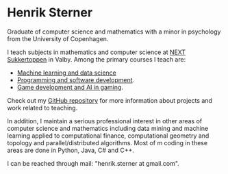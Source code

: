 # Henrik Sterner

Graduate of computer science and mathematics with a minor in psychology from the University of Copenhagen. 

I teach subjects in mathematics and computer science at [NEXT Sukkertoppen](https://nextkbh.dk) in Valby. Among the primary courses I teach are: 

- [Machine learning and data science](https://henriksterner.github.io/IntelligenteSystemer/)
- [Programming and software development](https://henriksterner.github.io/P5Programmering/).
- [Game development and AI in gaming](https://henriksterner.github.io/Unity/).

Check out my [GitHub repository](github.com/HenrikSterner) for more information about projects and work related to teaching.

In addition, I maintain a serious professional interest in other areas of computer science and mathematics including data mining and machine learning applied to computational finance, computational geometry and topology and parallel/distributed algorithms. Most of m coding in these areas are done in Python, Java, C\# and C++.

I can be reached through mail: "henrik.sterner at gmail.com". 